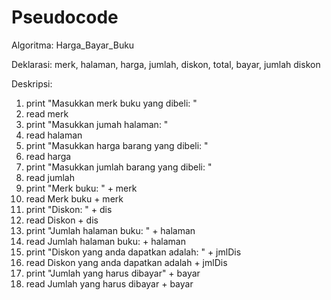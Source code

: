 # Pseudocode

Algoritma: Harga_Bayar_Buku

Deklarasi:
merk, halaman, harga, jumlah, diskon, total, bayar, jumlah diskon

Deskripsi:
1. print "Masukkan merk buku yang dibeli: "
2. read merk
3. print "Masukkan jumah halaman: "
4. read halaman
5. print "Masukkan harga barang yang dibeli: "
6. read harga
7. print "Masukkan jumlah barang yang dibeli: "
8. read jumlah
9. print "Merk buku: " + merk
10. read Merk buku + merk
11. print "Diskon: " + dis
12. read Diskon + dis
13. print "Jumlah halaman buku: " + halaman
14. read Jumlah halaman buku: + halaman
15. print "Diskon yang anda dapatkan adalah: " + jmlDis
16. read Diskon yang anda dapatkan adalah + jmlDis
17. print "Jumlah yang harus dibayar" + bayar
18. read Jumlah yang harus dibayar + bayar

